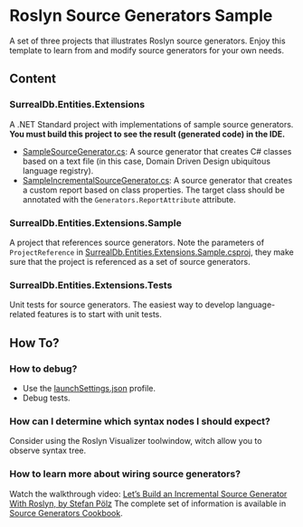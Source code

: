 # Roslyn Source Generators Sample

A set of three projects that illustrates Roslyn source generators. Enjoy this template to learn from and modify source generators for your own needs.

## Content
### SurrealDb.Entities.Extensions
A .NET Standard project with implementations of sample source generators.
**You must build this project to see the result (generated code) in the IDE.**

- [SampleSourceGenerator.cs](SampleSourceGenerator.cs): A source generator that creates C# classes based on a text file (in this case, Domain Driven Design ubiquitous language registry).
- [SampleIncrementalSourceGenerator.cs](SampleIncrementalSourceGenerator.cs): A source generator that creates a custom report based on class properties. The target class should be annotated with the `Generators.ReportAttribute` attribute.

### SurrealDb.Entities.Extensions.Sample
A project that references source generators. Note the parameters of `ProjectReference` in [SurrealDb.Entities.Extensions.Sample.csproj](../SurrealDb.Entities.Extensions.Sample/SurrealDb.Entities.Extensions.Sample.csproj), they make sure that the project is referenced as a set of source generators. 

### SurrealDb.Entities.Extensions.Tests
Unit tests for source generators. The easiest way to develop language-related features is to start with unit tests.

## How To?
### How to debug?
- Use the [launchSettings.json](Properties/launchSettings.json) profile.
- Debug tests.

### How can I determine which syntax nodes I should expect?
Consider using the Roslyn Visualizer toolwindow, witch allow you to observe syntax tree.

### How to learn more about wiring source generators?
Watch the walkthrough video: [Let’s Build an Incremental Source Generator With Roslyn, by Stefan Pölz](https://youtu.be/azJm_Y2nbAI)
The complete set of information is available in [Source Generators Cookbook](https://github.com/dotnet/roslyn/blob/main/docs/features/source-generators.cookbook.md).